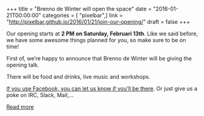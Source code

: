 +++
title = "Brenno de Winter will open the space"
date = "2016-01-21T00:00:00"
categories = [ "pixelbar",]
link = "http://pixelbar.github.io/2016/01/21/join-our-opening/"
draft = false
+++

<p>Our opening starts at <strong>2 PM on Saturday, Februari 13th</strong>. Like we said before, we have some awesome things planned for you, so make sure to be on time!</p>

<p>First of, we’re happy to announce that Brenno de Winter will be giving the opening talk.</p>

<p>There will be food and drinks, live music and workshops.</p>

<p><a href="https://www.facebook.com/events/1715318488705411/">If you use Facebook, you can let us know if you’ll be there</a>. Or just give us a poke on IRC, Slack, Mail,…</p>

[Read more](http://pixelbar.github.io/2016/01/21/join-our-opening/)